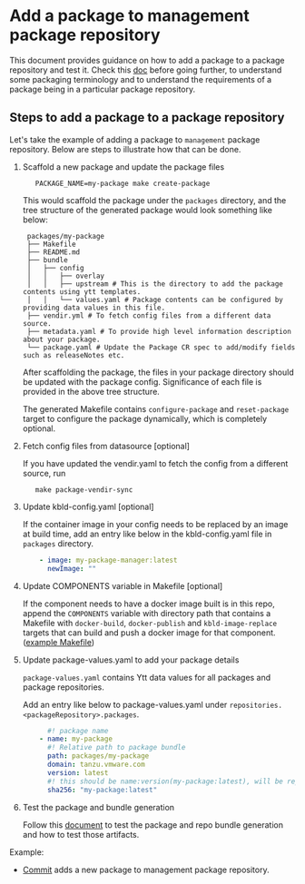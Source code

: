 # Add a package to management package repository

This document provides guidance on how to add a package to a package repository and test it.
Check this [doc](./definitions.md) before going further, to understand some packaging terminology and to understand the
requirements of a package being in a particular package repository.

## Steps to add a package to a package repository

Let's take the example of adding a package to `management` package repository.
Below are steps to illustrate how that can be done.

1. Scaffold a new package and update the package files

   ```shell
      PACKAGE_NAME=my-package make create-package
   ```

   This would scaffold the package under the `packages` directory, and the tree structure of the generated package
   would look something like below:

   ```plain
    packages/my-package
    ├── Makefile
    ├── README.md
    ├── bundle
    │   ├── config
    │   │   ├── overlay
    │   │   ├── upstream # This is the directory to add the package contents using ytt templates.
    │   │   └── values.yaml # Package contents can be configured by providing data values in this file.
    ├── vendir.yml # To fetch config files from a different data source.
    ├── metadata.yaml # To provide high level information description about your package.
    └── package.yaml # Update the Package CR spec to add/modify fields such as releaseNotes etc.
   ```

   After scaffolding the package, the files in your package directory should be updated with the package config.
   Significance of each file is provided in the above tree structure.

   The generated Makefile contains `configure-package` and `reset-package` target to configure the package dynamically,
   which is completely optional.

2. Fetch config files from datasource [optional]

   If you have updated the vendir.yaml to fetch the config from a different source, run

   ```shell
      make package-vendir-sync
   ```

3. Update kbld-config.yaml [optional]

   If the container image in your config needs to be replaced by an image at build time, add an entry like below in the
   kbld-config.yaml file in `packages` directory.

   ```yaml
       - image: my-package-manager:latest
         newImage: ""
   ```

4. Update COMPONENTS variable in Makefile [optional]

   If the component needs to have a docker image built is in this repo, append the `COMPONENTS` variable with directory
   path that contains a Makefile with `docker-build`, `docker-publish` and `kbld-image-replace` targets that can build
   and push a docker image for that component. ([example Makefile](../../featuregates/Makefile))

5. Update package-values.yaml to add your package details

   `package-values.yaml` contains Ytt data values for all packages and package repositories.

   Add an entry like below to package-values.yaml under `repositories.<packageRepository>.packages`.

   ```yaml
         #! package name
       - name: my-package
         #! Relative path to package bundle
         path: packages/my-package
         domain: tanzu.vmware.com
         version: latest
         #! this should be name:version(my-package:latest), will be replaced at build time
         sha256: "my-package:latest"
   ```

6. Test the package and bundle generation

   Follow this [document](dev-workflow.md) to test the package and repo bundle generation and how to test those artifacts.

Example:

* [Commit](https://github.com/vmware-tanzu/tanzu-framework/pull/975/commits/6bd7d7645f51f90bdcf895dd0560c0ade71527cc)
  adds a new package to management package repository.
